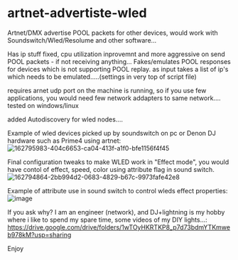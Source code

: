 # artnet-advertiste-wled
Artnet/DMX  advertise POOL  packets for  other devices, would work with Soundswitch/Wled/Resolume and other software...

Has ip stuff fixed, cpu utilization inprovemnt and more aggressive on send POOL packets - if not receiving anything...
Fakes/emulates POOL responses for devices which is not supporting POOL replay.
as input takes a list of ip's which needs to be emulated.....(settings in very top of script file)

requires arnet udp port on the machine is running, so if you use few applications, you would need few network addapters to same network....
tested on windows/linux

added Autodiscovery for wled nodes....

Example of wled devices picked up by soundswitch on pc or Denon DJ hardware such as Prime4 using artnet:
![162795983-404c6653-ca04-413f-a1f0-bfe1156f4f45](https://user-images.githubusercontent.com/41810641/169350926-30de440a-89ab-473a-a00f-d007b69fe7da.png)

Final configuration tweaks to make WLED work in "Effect mode", you would have contol of effect, speed, color using attribute flag in sound switch.
![162794864-2bb994d2-0683-4829-b67c-9973fafe42e8](https://user-images.githubusercontent.com/41810641/169350928-1194e99c-b823-4c44-a9a4-ca4656dcad61.png)

Example of attribute use in sound switch to control wleds effect properties:
![image](https://user-images.githubusercontent.com/41810641/169354746-960ad703-395e-4000-a595-8516c80a514f.png)




If you ask why? I am an engineer (network), and DJ+lightning is my hobby where i like to spend my spare time, some videos of my DIY lights...:
https://drive.google.com/drive/folders/1wTOyHKRTKP8_p7d73bdmYTKmweb978kM?usp=sharing

Enjoy
